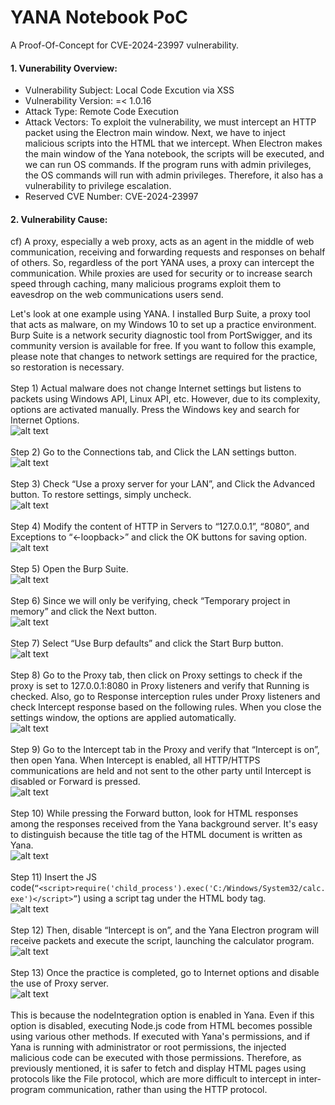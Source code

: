 # YANA Notebook PoC
A Proof-Of-Concept for CVE-2024-23997 vulnerability.
#### 1. Vunerability Overview:
* Vulnerability Subject: Local Code Excution via XSS
* Vulnerability Version: =< 1.0.16
* Attack Type: Remote Code Execution
* Attack Vectors: To exploit the vulnerability, we must intercept an HTTP packet using the Electron main window. Next, we have to inject malicious scripts into the HTML that we intercept. When Electron makes the main window of the Yana notebook, the scripts will be executed, and we can run OS commands. If the program runs with admin privileges, the OS commands will run with admin privileges. Therefore, it also has a vulnerability to privilege escalation.
* Reserved CVE Number: CVE-2024-23997

#### 2. Vulnerability Cause:
cf) A proxy, especially a web proxy, acts as an agent in the middle of web communication, receiving and forwarding requests and responses on behalf of others. So, regardless of the port YANA uses, a proxy can intercept the communication. While proxies are used for security or to increase search speed through caching, many malicious programs exploit them to eavesdrop on the web communications users send.

Let's look at one example using YANA. I installed Burp Suite, a proxy tool that acts as malware, on my Windows 10 to set up a practice environment. Burp Suite is a network security diagnostic tool from PortSwigger, and its community version is available for free. If you want to follow this example, please note that changes to network settings are required for the practice, so restoration is necessary.
<br><br>
Step 1) Actual malware does not change Internet settings but listens to packets using Windows API, Linux API, etc. However, due to its complexity, options are activated manually. Press the Windows key and search for Internet Options.\
![alt text](image.png)
<br><br>
Step 2) Go to the Connections tab, and Click the LAN settings button.\
![alt text](image-1.png)
<br><br>
Step 3) Check “Use a proxy server for your LAN”, and Click the Advanced button. To restore settings, simply uncheck.\
![alt text](image-2.png)
<br><br>
Step 4) Modify the content of HTTP in Servers to “127.0.0.1”, “8080”, and Exceptions to “<-loopback>” and click the OK buttons for saving option.\
![alt text](image-3.png)
<br><br>
Step 5) Open the Burp Suite.\
![alt text](image-4.png)
<br><br>
Step 6) Since we will only be verifying, check “Temporary project in memory” and click the Next button.\
![alt text](image-5.png)
<br><br>
Step 7) Select “Use Burp defaults” and click the Start Burp button.\
![alt text](image-6.png)
<br><br>
Step 8) Go to the Proxy tab, then click on Proxy settings to check if the proxy is set to 127.0.0.1:8080 in Proxy listeners and verify that Running is checked. Also, go to Response interception rules under Proxy listeners and check Intercept response based on the following rules. When you close the settings window, the options are applied automatically.\
![alt text](image-7.png)
<br><br>
Step 9) Go to the Intercept tab in the Proxy and verify that “Intercept is on”, then open Yana. When Intercept is enabled, all HTTP/HTTPS communications are held and not sent to the other party until Intercept is disabled or Forward is pressed.\
![alt text](image-8.png)
<br><br>
Step 10) While pressing the Forward button, look for HTML responses among the responses received from the Yana background server. It's easy to distinguish because the title tag of the HTML document is written as Yana.\
![alt text](image-9.png)
<br><br>
Step 11) Insert the JS code(`“<script>require('child_process').exec('C:/Windows/System32/calc.exe')</script>”`) using a script tag under the HTML body tag.\
![alt text](image-10.png)
<br><br>
Step 12) Then, disable “Intercept is on”, and the Yana Electron program will receive packets and execute the script, launching the calculator program.\
![alt text](image-11.png)
<br><br>
Step 13) Once the practice is completed, go to Internet options and disable the use of Proxy server.\
![alt text](image-12.png)
<br><br>
This is because the nodeIntegration option is enabled in Yana. Even if this option is disabled, executing Node.js code from HTML becomes possible using various other methods. If executed with Yana's permissions, and if Yana is running with administrator or root permissions, the injected malicious code can be executed with those permissions. Therefore, as previously mentioned, it is safer to fetch and display HTML pages using protocols like the File protocol, which are more difficult to intercept in inter-program communication, rather than using the HTTP protocol.
